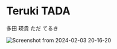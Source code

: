 # Teruki TADA 

多田 瑛貴 ただ てるき

![Screenshot from 2024-02-03 20-16-20](https://github.com/TadaTeruki/TadaTeruki/assets/69315285/33bb9826-1645-44b6-9e2c-c50e739d54ea)


